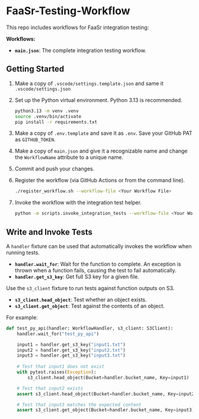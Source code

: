 # FaaSr-Testing-Workflow

This repo includes workflows for FaaSr integration testing:

**Workflows:**

- **`main.json`**: The complete integration testing workflow.

## Getting Started

1. Make a copy of `.vscode/settings.template.json` and same it `.vscode/settings.json`

2. Set up the Python virtual environment. Python 3.13 is recommended.

   ```bash
   python3.13 -m venv .venv
   source .venv/bin/activate
   pip install -r requirements.txt
   ```

3. Make a copy of `.env.template` and save it as `.env`. Save your GitHub PAT as `GITHUB_TOKEN`.

4. Make a copy of `main.json` and give it a recognizable name and change the `WorkflowName` attribute to a unique name.

5. Commit and push your changes.

6. Register the workflow (via GitHub Actions or from the command line).

   ```bash
   ./register_workflow.sh --workflow-file <Your Workflow File>
   ```

7. Invoke the workflow with the integration test helper.

   ```bash
   python -m scripts.invoke_integration_tests --workflow-file <Your Workflow File>
   ```

## Write and Invoke Tests

A `handler` fixture can be used that automatically invokes the workflow when running tests.

- **`handler.wait_for`**: Wait for the function to complete. An exception is thrown when a function fails, causing the test to fail automatically.
- **`handler.get_s3_key`**: Get full S3 key for a given file.

Use the `s3_client` fixture to run tests against function outputs on S3.

- **`s3_client.head_object`**: Test whether an object exists.
- **`s3_client.get_object`**: Test against the contents of an object.

For example:

```py
def test_py_api(handler: WorkflowHandler, s3_client: S3Client):
    handler.wait_for("test_py_api")

    input1 = handler.get_s3_key("input1.txt")
    input2 = handler.get_s3_key("input2.txt")
    input3 = handler.get_s3_key("input3.txt")
    
    # Test that input1 does not exist
    with pytest.raises(Exception):
        s3_client.head_object(Bucket=handler.bucket_name, Key=input1)

    # Test that input2 exists
    assert s3_client.head_object(Bucket=handler.bucket_name, Key=input2) is not None

    # Test that input3 matches the expected content
    assert s3_client.get_object(Bucket=handler.bucket_name, Key=input3)["Body"].read() == b"input3"
```
